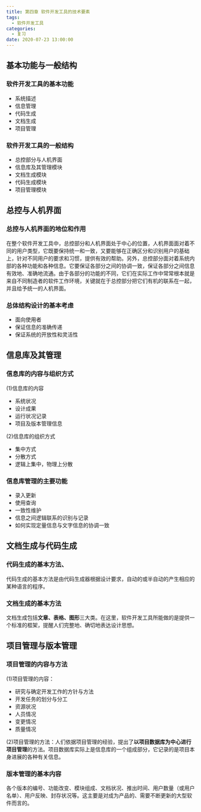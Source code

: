 ```yaml
---
title: 第四章 软件开发工具的技术要素
tags:
  - 软件开发工具
categories:
  - 复习
date: 2020-07-23 13:00:00
---
```

## 基本功能与一般结构
### 软件开发工具的基本功能
- 系统描述
- 信息管理
- 代码生成
- 文档生成
- 项目管理
### 软件开发工具的一般结构
- 总控部分与人机界面
- 信息库及其管理模块
- 文档生成模块
- 代码生成模块
- 项目管理模块

## 总控与人机界面
### 总控与人机界面的地位和作用
在整个软件开发工具中，总控部分和人机界面处于中心的位置，人机界面面对着不同的用户类型，它既要保持统一和一致，又要能够在正确区分和识别用户的基础上，针对不同用户的要求和习惯，提供有效的帮助。另外，总控部分面对着系统内部的各种功能和各种信息。它要保证各部分之间的协调一致，保证各部分之间信息有效地、准确地流通。由于各部分的功能的不同，它们在实际工作中常常根本就是来自不同制造者的软件工作环境，关键就在于总控部分把它们有机的联系在一起，并且给予统一的人机界面。
### 总体结构设计的基本考虑
- 面向使用者
- 保证信息的准确传递
- 保证系统的开放性和灵活性
## 信息库及其管理
### 信息库的内容与组织方式
(1)信息库的内容  
- 系统状况
- 设计成果
- 运行状况记录
- 项目及版本管理信息  

(2)信息库的组织方式  
- 集中方式
- 分散方式
- 逻辑上集中，物理上分散
### 信息库管理的主要功能
- 录入更新
- 使用查询
- 一致性维护
- 信息之间逻辑联系的识别与记录
- 如何实现定量信息与文字信息的协调一致

## 文档生成与代码生成
### 代码生成的基本方法、
代码生成的基本方法是由代码生成器根据设计要求，自动的或半自动的产生相应的某种语言的程序。
### 文档生成的基本方法
文档生成包括**文章、表格、图形**三大类。在这里，软件开发工具所能做的是提供一个标准的框架，提醒人们完整地、确切地表达设计思想。

## 项目管理与版本管理
### 项目管理的内容与方法
(1)项目管理的内容：  
- 研究与确定开发工作的方针与方法
- 开发任务的划分与分工
- 资源状况
- 人员情况
- 变更情况
- 质量情况

(2)项目管理的方法：人们依据项目管理的经验，提出了**以项目数据库为中心进行项目管理**的方法。项目数据库实际上是信息库的一个组成部分，它记录的是项目本身进展的各种有关信息。
### 版本管理的基本内容
各个版本的编号、功能改变、模块组成、文档状况、推出时间、用户数量（或用户名单）、用户反映、封存状况等。这主要是对成为产品的、需要不断更新的大型软件而言的。